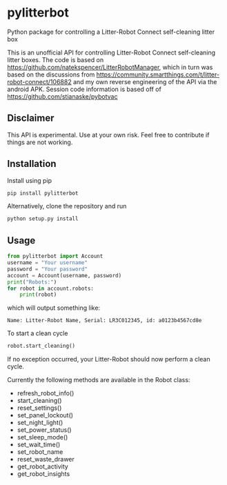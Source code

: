 # pylitterbot
Python package for controlling a Litter-Robot Connect self-cleaning litter box

This is an unofficial API for controlling Litter-Robot Connect self-cleaning litter boxes.
The code is based on https://github.com/natekspencer/LitterRobotManager, which in turn was
based on the discussions from https://community.smartthings.com/t/litter-robot-connect/106882
and my own reverse engineering of the API via the android APK.
Session code information is based off of https://github.com/stianaske/pybotvac

## Disclaimer
This API is experimental. Use at your own risk. Feel free to contribute if things are not working.

## Installation
Install using pip

```bash
pip install pylitterbot
```

Alternatively, clone the repository and run

```bash
python setup.py install
```

## Usage
```python
from pylitterbot import Account
username = "Your username"
password = "Your password"
account = Account(username, password)
print("Robots:")
for robot in account.robots:
    print(robot)
```

which will output something like:
```
Name: Litter-Robot Name, Serial: LR3C012345, id: a0123b4567cd8e
```

To start a clean cycle

```python
robot.start_cleaning()
```

If no exception occurred, your Litter-Robot should now perform a clean cycle.

Currently the following methods are available in the Robot class:

* refresh_robot_info()
* start_cleaning()
* reset_settings()
* set_panel_lockout()
* set_night_light()
* set_power_status()
* set_sleep_mode()
* set_wait_time()
* set_robot_name
* reset_waste_drawer
* get_robot_activity
* get_robot_insights
